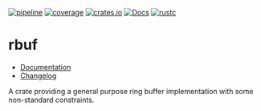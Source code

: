 [![pipeline](https://gitlab.com/d-e-s-o/rbuf/badges/master/pipeline.svg)](https://gitlab.com/d-e-s-o/rbuf/commits/master)
[![coverage](https://gitlab.com/d-e-s-o/rbuf/badges/master/coverage.svg)](https://gitlab.com/d-e-s-o/rbuf/-/jobs/artifacts/master/file/kcov/kcov-merged/index.html?job=coverage:kcov)
[![crates.io](https://img.shields.io/crates/v/rbuf.svg)](https://crates.io/crates/rbuf)
[![Docs](https://docs.rs/rbuf/badge.svg)](https://docs.rs/rbuf)
[![rustc](https://img.shields.io/badge/rustc-1.39+-blue.svg)](https://blog.rust-lang.org/2019/11/07/Rust-1.39.0.html)

rbuf
====

- [Documentation][docs-rs]
- [Changelog](CHANGELOG.md)

A crate providing a general purpose ring buffer implementation with some
non-standard constraints.


[docs-rs]: https://docs.rs/crate/rbuf
